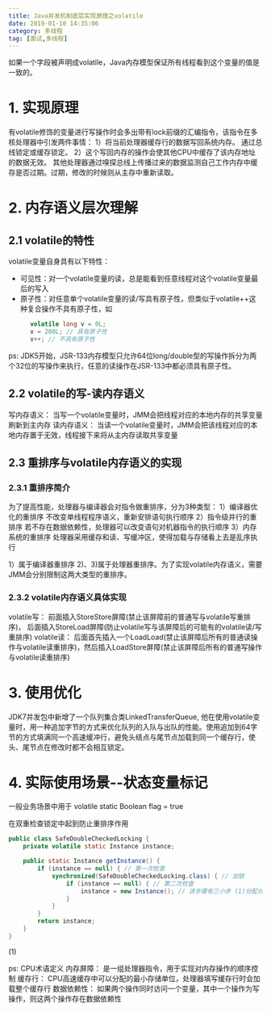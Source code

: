 ```yaml
---
title: Java并发机制底层实现原理之volatile
date: 2019-01-10 14:35:06
category: 多线程
tag: [面试,多线程]
---
```


如果一个字段被声明成volatile，Java内存模型保证所有线程看到这个变量的值是一致的。

# 1. 实现原理

有volatile修饰的变量进行写操作时会多出带有lock前缀的汇编指令，该指令在多核处理器中引发两件事情：
1）将当前处理器缓存行的数据写回系统内存。 通过总线锁定或缓存锁定。
2）这个写回内存的操作会使其他CPU中缓存了该内存地址的数据无效。 其他处理器通过嗅探总线上传播过来的数据监测自己工作内存中缓存是否过期。过期，修改的时候则从主存中重新读取。

# 2. 内存语义层次理解

## 2.1 volatile的特性

volatile变量自身具有以下特性：
+ 可见性：对一个volatile变量的读，总是能看到任意线程对这个volatile变量最后的写入
+ 原子性：对任意单个volatile变量的读/写具有原子性，但类似于volatile++这种复合操作不具有原子性，如

``` JAVA
	  volatile long v = 0L;
	  v = 200L; // 具有原子性
	  v++; // 不具有原子性 
```
ps: JDK5开始，JSR-133内存模型只允许64位long/double型的写操作拆分为两个32位的写操作来执行，任意的读操作在JSR-133中都必须具有原子性。

## 2.2 volatile的写-读内存语义

写内存语义： 当写一个volatile变量时，JMM会把线程对应的本地内存的共享变量刷新到主内存
读内存语义： 当读一个volatile变量时，JMM会把该线程对应的本地内存置于无效，线程接下来将从主内存读取共享变量

## 2.3 重排序与volatile内存语义的实现

### 2.3.1 重排序简介

为了提高性能，处理器与编译器会对指令做重排序，分为3种类型：
1）编译器优化的重排序 不改变单线程程序语义，重新安排语句执行顺序
2）指令级并行的重排序 若不存在数据依赖性，处理器可以改变语句对机器指令的执行顺序
3）内存系统的重排序 处理器采用缓存和读、写缓冲区，使得加载与存储看上去是乱序执行

1）属于编译器重排序 2)、3)属于处理器重排序。为了实现volatile内存语义，需要JMM会分别限制这两大类型的重排序。

### 2.3.2 volatile内存语义具体实现

volatile写： 前面插入StoreStore屏障(禁止该屏障前的普通写与volatile写重排序)， 后面插入StoreLoad屏障(防止volatile写与该屏障后的可能有的volatile读/写重排序)
volatile读： 后面首先插入一个LoadLoad(禁止该屏障后所有的普通读操作与volatile读重排序)，然后插入LoadStore屏障(禁止该屏障后所有的普通写操作与volatile读重排序)

# 3. 使用优化

JDK7并发包中新增了一个队列集合类LinkedTransferQueue, 他在使用volatile变量时，用一种追加字节的方式来优化队列的入队与出队的性能。使用追加到64字节的方式填满同一个高速缓冲行，避免头结点与尾节点加载到同一个缓存行，使头、尾节点在修改时都不会相互锁定。  

# 4. 实际使用场景--状态变量标记

一般业务场景中用于 volatile static Boolean flag = true

在双重检查锁定中起到防止重排序作用

``` java
public class SafeDoubleCheckedLocking {
	private volatile static Instance instance;

	public static Instance getInstance() {
		if (instance == null) { // 第一次检查
			synchronized(SafeDoubleCheckedLocking.class) { // 加锁
				if (instance == null) { // 第二次检查
					instance = new Instance(); // 该步骤有三小步 (1)分配对象的内存空间 (2)初始化对象 (3)设置instance指向刚分配的内存地址 volatile就是防止(2)与(3)重排序
				}
			}
		}
		return instance;
	}
}
```
(1)

ps: CPU术语定义
内存屏障： 是一组处理器指令，用于实现对内存操作的顺序控制
缓存行： CPU高速缓存中可以分配的最小存储单位，处理器填写缓存行时会加载整个缓存行
数据依赖性： 如果两个操作同时访问一个变量，其中一个操作为写操作，则这两个操作存在数据依赖性